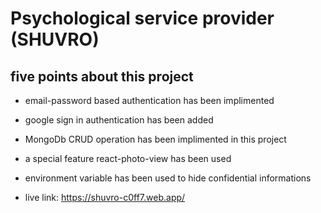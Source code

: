 # Psychological service provider (SHUVRO)



## five points about this project

* email-password based authentication has been implimented
* google sign in authentication has been added
* MongoDb CRUD operation has been implimented in this project
* a special feature react-photo-view has been used
* environment variable has been used to hide confidential informations 

* live link: https://shuvro-c0ff7.web.app/
